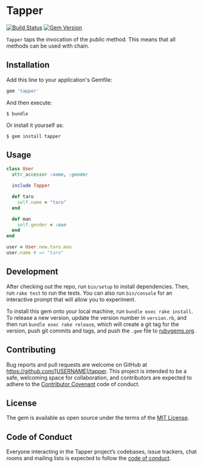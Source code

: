 # Tapper

[![Build Status](https://travis-ci.org/y-yagi/tapper.svg?branch=master)](https://travis-ci.org/y-yagi/tapper)
[![Gem Version](https://badge.fury.io/rb/tapper.svg)](http://badge.fury.io/rb/tapper)

`Tapper` taps the invocation of the public method. This means that all methods can be used with chain.


## Installation

Add this line to your application's Gemfile:

```ruby
gem 'tapper'
```

And then execute:

    $ bundle

Or install it yourself as:

    $ gem install tapper

## Usage

```ruby
class User
  attr_accessor :name, :gender

  include Tapper

  def taro
    self.name = "taro"
  end

  def man
    self.gender = :man
  end
end
```

```ruby
user = User.new.taro.man
user.name # => "taro"
```


## Development

After checking out the repo, run `bin/setup` to install dependencies. Then, run `rake test` to run the tests. You can also run `bin/console` for an interactive prompt that will allow you to experiment.

To install this gem onto your local machine, run `bundle exec rake install`. To release a new version, update the version number in `version.rb`, and then run `bundle exec rake release`, which will create a git tag for the version, push git commits and tags, and push the `.gem` file to [rubygems.org](https://rubygems.org).

## Contributing

Bug reports and pull requests are welcome on GitHub at https://github.com/[USERNAME]/tapper. This project is intended to be a safe, welcoming space for collaboration, and contributors are expected to adhere to the [Contributor Covenant](http://contributor-covenant.org) code of conduct.

## License

The gem is available as open source under the terms of the [MIT License](http://opensource.org/licenses/MIT).

## Code of Conduct

Everyone interacting in the Tapper project’s codebases, issue trackers, chat rooms and mailing lists is expected to follow the [code of conduct](https://github.com/y-yagi/tapper/blob/master/CODE_OF_CONDUCT.md).
